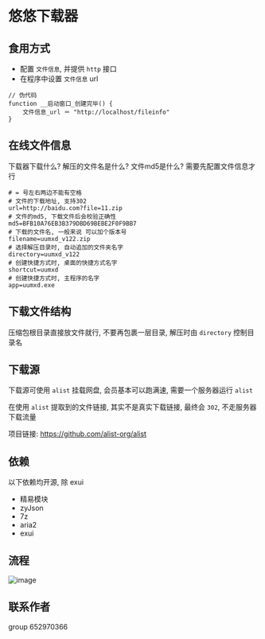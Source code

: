 # 悠悠下载器
## 食用方式
- 配置 `文件信息`, 并提供 `http` 接口
- 在程序中设置 `文件信息` url
```
// 伪代码
function __启动窗口_创建完毕() {
    文件信息_url ＝ "http://localhost/fileinfo"
}
```

## 在线文件信息
下载器下载什么? 解压的文件名是什么? 文件md5是什么? 需要先配置文件信息才行
```properties
# = 号左右两边不能有空格
# 文件的下载地址, 支持302
url=http://baidu.com?file=11.zip
# 文件的md5, 下载文件后会校验正确性
md5=BFB10A76EB3B379DBD69BEBE2F0F9BB7
# 下载的文件名, 一般来说 可以加个版本号
filename=uumxd_v122.zip
# 选择解压目录时, 自动追加的文件夹名字
directory=uumxd_v122
# 创建快捷方式时, 桌面的快捷方式名字
shortcut=uumxd
# 创建快捷方式时, 主程序的名字
app=uumxd.exe
```

## 下载文件结构
压缩包根目录直接放文件就行, 不要再包裹一层目录, 解压时由 `directory` 控制目录名

## 下载源
下载源可使用 `alist` 挂载网盘, 会员基本可以跑满速, 需要一个服务器运行 `alist`

在使用 `alist` 提取到的文件链接, 其实不是真实下载链接, 最终会 `302`, 不走服务器下载流量

项目链接: https://github.com/alist-org/alist

## 依赖
以下依赖均开源, 除 exui
- 精易模块
- zyJson
- 7z
- aria2
- exui

## 流程
![image](https://github.com/user-attachments/assets/b749ba34-b24a-4db8-8d67-5267e9d0d7ad)

## 联系作者 
group 652970366



